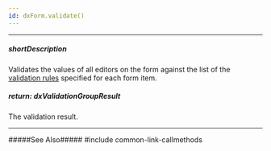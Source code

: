 ```yaml
---
id: dxForm.validate()
---
```

---
##### shortDescription
Validates the values of all editors on the form against the list of the [validation rules](/api-reference/10%20UI%20Widgets/dxForm/5%20Item%20Types/SimpleItem/validationRules.md '/Documentation/ApiReference/UI_Widgets/dxForm/Item_Types/SimpleItem/#validationRules') specified for each form item.

##### return: dxValidationGroupResult
The validation result.

---
#####See Also#####
#include common-link-callmethods